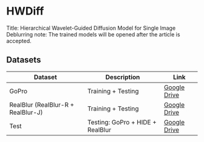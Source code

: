 # HWDiff
Title: Hierarchical Wavelet-Guided Diffusion Model for Single Image Deblurring
note: The trained models will be opened after the article is accepted.
## Datasets

| Dataset                          | Description          | Link                                        |
|----------------------------------|----------------------|---------------------------------------------|
| GoPro                            | Training + Testing   | [Google Drive](https://drive.google.com/your-link) |
| RealBlur (RealBlur-R + RealBlur-J)| Training + Testing   | [Google Drive](https://drive.google.com/your-link) |
| Test                             | Testing: GoPro + HIDE + RealBlur | [Google Drive](https://drive.google.com/your-link) |



